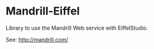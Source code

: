 Mandrill-Eiffel
=================

Library to use the Mandrill Web service with EiffelStudio.

See: http://mandrill.com/
